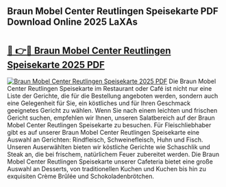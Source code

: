 ## Braun Mobel Center Reutlingen Speisekarte PDF Download Online 2025 LaXAs

# <h2><a href="http://gc67sj2.nevu.top/?p=Braun+Mobel+Center+Reutlingen+Speisekarte">🔗 👉🔴 Braun Mobel Center Reutlingen Speisekarte 2025 PDF</a></h2>

[![Braun Mobel Center Reutlingen Speisekarte 2025 PDF](https://i.imgur.com/dBaPXMq.png)](http://gc67sj2.nevu.top/?p=Braun+Mobel+Center+Reutlingen+Speisekarte)
Die Braun Mobel Center Reutlingen Speisekarte im Restaurant oder Café ist nicht nur eine Liste der Gerichte, die für die Bestellung angeboten werden, sondern auch eine Gelegenheit für Sie, ein köstliches und für Ihren Geschmack geeignetes Gericht zu wählen. Wenn Sie nach einem leichten und frischen Gericht suchen, empfehlen wir Ihnen, unseren Salatbereich auf der Braun Mobel Center Reutlingen Speisekarte zu besuchen. Für Fleischliebhaber gibt es auf unserer Braun Mobel Center Reutlingen Speisekarte eine Auswahl an Gerichten: Rindfleisch, Schweinefleisch, Huhn und Fisch. Unseren Auserwählten bieten wir köstliche Gerichte wie Schaschlik und Steak an, die bei frischem, natürlichem Feuer zubereitet werden. Die Braun Mobel Center Reutlingen Speisekarte unserer Cafeteria bietet eine große Auswahl an Desserts, von traditionellen Kuchen und Kuchen bis hin zu exquisiten Crème Brûlée und Schokoladenbrötchen.
